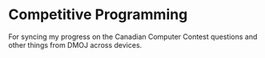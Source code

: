 # Competitive Programming

For syncing my progress on the Canadian Computer Contest questions and other things from DMOJ across devices.
